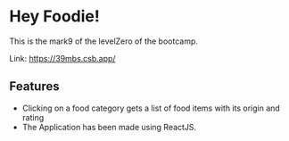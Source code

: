 # Hey Foodie!

This is the mark9 of the levelZero of the bootcamp.

Link: https://39mbs.csb.app/

## Features

- Clicking on a food category gets a list of food items with its origin and rating
- The Application has been made using ReactJS.

